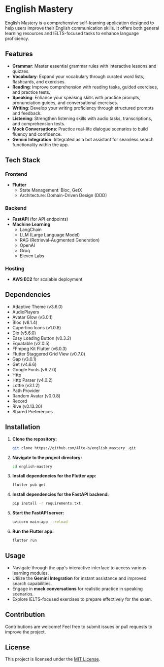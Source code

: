 # English Mastery

English Mastery is a comprehensive self-learning application designed to help users improve their English communication skills. It offers both general learning resources and IELTS-focused tasks to enhance language proficiency.

## Features
- **Grammar**: Master essential grammar rules with interactive lessons and quizzes.
- **Vocabulary**: Expand your vocabulary through curated word lists, flashcards, and exercises.
- **Reading**: Improve comprehension with reading tasks, guided exercises, and practice tests.
- **Speaking**: Enhance your speaking skills with practice prompts, pronunciation guides, and conversational exercises.
- **Writing**: Develop your writing proficiency through structured prompts and feedback.
- **Listening**: Strengthen listening skills with audio tasks, transcriptions, and comprehension tests.
- **Mock Conversations**: Practice real-life dialogue scenarios to build fluency and confidence.
- **Gemini Integration**: Integrated as a bot assistant for seamless search functionality within the app.

## Tech Stack
### Frontend
- **Flutter**
  - State Management: Bloc, GetX
  - Architecture: Domain-Driven Design (DDD)

### Backend
- **FastAPI** (for API endpoints)
- **Machine Learning**
  - LangChain
  - LLM (Large Language Model)
  - RAG (Retrieval-Augmented Generation)
  - OpenAI
  - Groq
  - Eleven Labs

### Hosting
- **AWS EC2** for scalable deployment

## Dependencies
- Adaptive Theme (v3.6.0)
- AudioPlayers
- Avatar Glow (v3.0.1)
- Bloc (v8.1.4)
- Cupertino Icons (v1.0.8)
- Dio (v5.6.0)
- Easy Loading Button (v0.3.2)
- Equatable (v2.0.5)
- FFmpeg Kit Flutter (v6.0.3)
- Flutter Staggered Grid View (v0.7.0)
- Gap (v3.0.1)
- Get (v4.6.6)
- Google Fonts (v6.2.0)
- Http
- Http Parser (v4.0.2)
- Lottie (v3.1.2)
- Path Provider
- Random Avatar (v0.0.8)
- Record
- Rive (v0.13.20)
- Shared Preferences

## Installation
1. **Clone the repository:**
   ```bash
   git clone https://github.com/Alto-b/english_mastery_.git
   ```
2. **Navigate to the project directory:**
   ```bash
   cd english-mastery
   ```
3. **Install dependencies for the Flutter app:**
   ```bash
   flutter pub get
   ```
4. **Install dependencies for the FastAPI backend:**
   ```bash
   pip install -r requirements.txt
   ```
5. **Start the FastAPI server:**
   ```bash
   uvicorn main:app --reload
   ```
6. **Run the Flutter app:**
   ```bash
   flutter run
   ```

## Usage
- Navigate through the app's interactive interface to access various learning modules.
- Utilize the **Gemini Integration** for instant assistance and improved search capabilities.
- Engage in **mock conversations** for realistic practice in speaking scenarios.
- Explore IELTS-focused exercises to prepare effectively for the exam.

## Contribution
Contributions are welcome! Feel free to submit issues or pull requests to improve the project.

## License
This project is licensed under the [MIT License](LICENSE).

